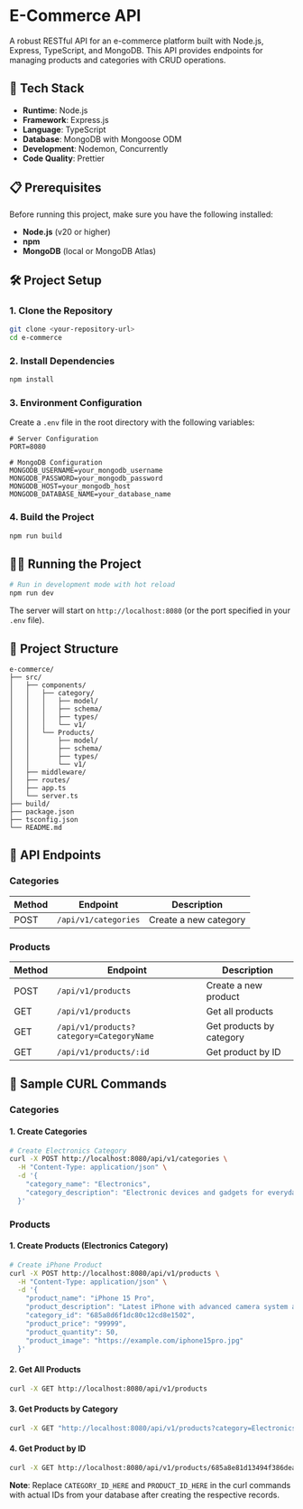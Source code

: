 # E-Commerce API

A robust RESTful API for an e-commerce platform built with Node.js, Express, TypeScript, and MongoDB. This API provides endpoints for managing products and categories with CRUD operations.

## 🚀 Tech Stack

-   **Runtime**: Node.js
-   **Framework**: Express.js
-   **Language**: TypeScript
-   **Database**: MongoDB with Mongoose ODM
-   **Development**: Nodemon, Concurrently
-   **Code Quality**: Prettier

## 📋 Prerequisites

Before running this project, make sure you have the following installed:

-   **Node.js** (v20 or higher)
-   **npm**
-   **MongoDB** (local or MongoDB Atlas)

## 🛠️ Project Setup

### 1. Clone the Repository

```bash
git clone <your-repository-url>
cd e-commerce
```

### 2. Install Dependencies

```bash
npm install
```

### 3. Environment Configuration

Create a `.env` file in the root directory with the following variables:

```env
# Server Configuration
PORT=8080

# MongoDB Configuration
MONGODB_USERNAME=your_mongodb_username
MONGODB_PASSWORD=your_mongodb_password
MONGODB_HOST=your_mongodb_host
MONGODB_DATABASE_NAME=your_database_name
```

### 4. Build the Project

```bash
npm run build
```

## 🏃‍♂️ Running the Project

```bash
# Run in development mode with hot reload
npm run dev
```

The server will start on `http://localhost:8080` (or the port specified in your `.env` file).

## 📁 Project Structure

```
e-commerce/
├── src/
│   ├── components/
│   │   ├── category/
│   │   │   ├── model/
│   │   │   ├── schema/
│   │   │   ├── types/
│   │   │   └── v1/
│   │   └── Products/
│   │       ├── model/
│   │       ├── schema/
│   │       ├── types/
│   │       └── v1/
│   ├── middleware/
│   ├── routes/
│   ├── app.ts
│   └── server.ts
├── build/
├── package.json
├── tsconfig.json
└── README.md
```

## 🔌 API Endpoints

### Categories

| Method | Endpoint                 | Description           |
| ------ | ------------------------ | --------------------- |
| POST   | `/api/v1/categories`     | Create a new category |


### Products

| Method | Endpoint                                 | Description              |
| ------ | ---------------------------------------- | ------------------------ |
| POST   | `/api/v1/products`                       | Create a new product     |
| GET    | `/api/v1/products`                       | Get all products         |
| GET    | `/api/v1/products?category=CategoryName` | Get products by category |
| GET    | `/api/v1/products/:id`                   | Get product by ID        |

## 📝 Sample CURL Commands

### Categories

#### 1. Create Categories

```bash
# Create Electronics Category
curl -X POST http://localhost:8080/api/v1/categories \
  -H "Content-Type: application/json" \
  -d '{
    "category_name": "Electronics",
    "category_description": "Electronic devices and gadgets for everyday use"
  }'
```

### Products

#### 1. Create Products (Electronics Category)

```bash
# Create iPhone Product
curl -X POST http://localhost:8080/api/v1/products \
  -H "Content-Type: application/json" \
  -d '{
    "product_name": "iPhone 15 Pro",
    "product_description": "Latest iPhone with advanced camera system and A17 Pro chip",
    "category_id": "685a8d6f1dc80c12cd8e1502",
    "product_price": "99999",
    "product_quantity": 50,
    "product_image": "https://example.com/iphone15pro.jpg"
  }'
```
#### 2. Get All Products

```bash
curl -X GET http://localhost:8080/api/v1/products
```

#### 3. Get Products by Category

```bash
curl -X GET "http://localhost:8080/api/v1/products?category=Electronics"
```

#### 4. Get Product by ID

```bash
curl -X GET http://localhost:8080/api/v1/products/685a8e81d13494f386deaa80
```

**Note**: Replace `CATEGORY_ID_HERE` and `PRODUCT_ID_HERE` in the curl commands with actual IDs from your database after creating the respective records.
